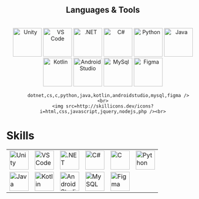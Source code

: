 <h2 align="center"> Languages & Tools </h2>
<br/>
<div align="center">
    <img src="http://skillicons.dev/icons?i=unity" title="Unity" width="75" height="75"/>
    <img src="http://skillicons.dev/icons?i=vscode" title="VS Code" width="75" height="75"/>
    <img src="http://skillicons.dev/icons?i=dotnet" title=".NET" width="75" height="75"/>
    <img src="http://skillicons.dev/icons?i=cs" title="C#" width="75" height="75"/>
    <img src="http://skillicons.dev/icons?i=python" title="Python" width="75" height="75"/>
    <img src="http://skillicons.dev/icons?i=java" title="Java" width="75" height="75"/>
    <img src="http://skillicons.dev/icons?i=kotlin" title="Kotlin" width="75" height="75"/>
    <img src="http://skillicons.dev/icons?i=androidstudio" title="Android Studio" width="75" height="75"/>
    <img src="http://skillicons.dev/icons?i=mysql" title="MySql" width="75" height="75"/>
    <img src="http://skillicons.dev/icons?i=figma" title="Figma" width="75" height="75"/>
        
        
        dotnet,cs,c,python,java,kotlin,androidstudio,mysql,figma />
    <br>
    <img src=http://skillicons.dev/icons?i=html,css,javascript,jquery,nodejs,php /><br>
</div>




# Skills

<div style="text-align: center;">
  <table style="margin: 0 auto;">
    <tr>
      <td><img src="http://skillicons.dev/icons?i=unity" alt="Unity" title="Unity" width="50" height="50"></td>
      <td><img src="http://skillicons.dev/icons?i=vscode" alt="VSCode" title="VSCode" width="50" height="50"></td>
      <td><img src="http://skillicons.dev/icons?i=dotnet" alt=".NET" title=".NET" width="50" height="50"></td>
      <td><img src="http://skillicons.dev/icons?i=cs" alt="C#" title="C#" width="50" height="50"></td>
      <td><img src="http://skillicons.dev/icons?i=c" alt="C" title="C" width="50" height="50"></td>
      <td><img src="http://skillicons.dev/icons?i=python" alt="Python" title="Dino" width="50" height="50"></td>
    </tr>
    <tr>
      <td><img src="http://skillicons.dev/icons?i=java" alt="Java" title="Java" width="50" height="50"></td>
      <td><img src="http://skillicons.dev/icons?i=kotlin" alt="Kotlin" title="Kotlin" width="50" height="50"></td>
      <td><img src="http://skillicons.dev/icons?i=androidstudio" alt="Android Studio" title="Android Studio" width="50" height="50"></td>
      <td><img src="http://skillicons.dev/icons?i=mysql" alt="MySQL" title="MySQL" width="50" height="50"></td>
      <td><img src="http://skillicons.dev/icons?i=figma" alt="Figma" title="Figma" width="50" height="50"></td>
    </tr>
  </table>
</div>



